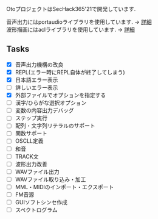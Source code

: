 OtoプロジェクトはSecHack365'21で開発しています.  

音声出力にはportaudioライブラリを使用しています. -> [詳細](https://github.com/PortAudio/portaudio)  
波形描画にはaclライブラリを使用しています. -> [詳細](http://essen.osask.jp/?aclib05)  

## Tasks
- [x] 音声出力機構の改良
- [x] REPL(エラー時にREPL自体が終了してしまう)
- [x] 日本語エラー表示
- [ ] 詳しいエラー表示
- [x] 外部ファイルでオプションを指定する
- [ ] 漢字/ひらがな選択オプション
- [ ] 変数の内容出力デバッグ
- [ ] ステップ実行
- [ ] 配列・文字列リテラルのサポート
- [ ] 関数サポート
- [ ] OSCLL定義
- [ ] 和音
- [ ] TRACK文
- [ ] 波形出力改善
- [ ] WAVファイル出力
- [ ] WAVファイル取り込み・加工
- [ ] MML・MIDIのインポート・エクスポート
- [ ] FM音源
- [ ] GUIソフトシンセ作成
- [ ] スペクトログラム